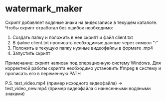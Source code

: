 # watermark_maker
Скрипт добавляет водяные знаки на видеозаписи в текущем каталоге.
Чтобы скрипт отработал без ошибок необходимо:
1. Создать папку и положить в нее скрипт и файл client.txt
2. В файле client.txt прописать необходимые данные через символ ":"
3. Положить в текущую папку нужные видеофайлы в формате .mp4
4. Запустить скрипт

Примечание: скрипт написан под операционную систему Windows. Для корректной работы скрипта необходимо установить ffmpeg в систему и прописать его в переменную PATH

P.S. test_video.mp4 (пример исходного видеофайла) -> test_video_new.mp4 (пример видеофайла с нанесенными водяными знаками)

